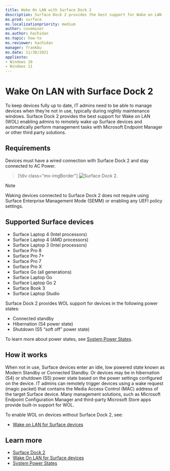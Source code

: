 ```yaml
---
title: Wake On LAN with Surface Dock 2
description: Surface Dock 2 provides the best support for Wake on LAN (WOL) enabling admins to remotely wake up devices and automatically perform management tasks.
ms.prod: surface
ms.localizationpriority: medium
author: coveminer
ms.author: hachidan
ms.topic: how-to
ms.reviewer: hachidan
manager: frankbu
ms.date: 11/30/2021
appliesto:
- Windows 10
- Windows 11
---
```


# Wake On LAN with Surface Dock 2

To keep devices fully up to date, IT admins need to be able to manage devices when they’re not in use, typically during nightly maintenance windows. Surface Dock 2 provides the best support for Wake on LAN (WOL) enabling admins to remotely wake up Surface devices and automatically perform management tasks with Microsoft Endpoint Manager or other third party solutions.

## Requirements

Devices must have a wired connection with Surface Dock 2 and stay connected to AC Power.

> [!div class="mx-imgBorder"]
> ![Surface Dock 2.](images/surface-dock2-angled.png)

> [!NOTE]
> Waking devices connected to Surface Dock 2 does not require using Surface Enterprise Management Mode (SEMM) or enabling any UEFI policy settings.
 
## Supported Surface devices

- Surface Laptop 4 (Intel processors)
- Surface Laptop 4 (AMD processors)
- Surface Laptop 3 (Intel processors)
- Surface Pro 8
- Surface Pro 7+
- Surface Pro 7
- Surface Pro X
- Surface Go (all generations)
- Surface Laptop Go
- Surface Laptop Go 2
- Surface Book 3
- Surface Laptop Studio

Surface Dock 2 provides WOL support for devices in the following power states:

- Connected standby
- Hibernation (S4 power state)
- Shutdown (S5 “soft off” power state)

To learn more about power states, see [System Power States](/windows/win32/power/system-power-states).

## How it works

When not in use, Surface devices enter an idle, low powered state known as Modern Standby or Connected Standby. Or devices may be in hibernation (S4) or shutdown (S5) power state based on the power settings configured on the device. IT admins can remotely trigger devices using a wake request (magic packet) that contains the Media Access Control (MAC) address of the target Surface device. Many management solutions, such as Microsoft Endpoint Configuration Manager and third-party Microsoft Store apps provide built-in support for WOL.

To enable WOL on devices without Surface Dock 2, see:

- [Wake on LAN for Surface devices](wake-on-lan-for-surface-devices.md)

## Learn more

- [Surface Dock 2](https://www.microsoft.com/p/surface-dock-2-for-business/8q4hgc6kbmdq?)
- [Wake On LAN for Surface devices](wake-on-lan-for-surface-devices.md)
- [System Power States](/windows/win32/power/system-power-states)

